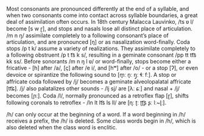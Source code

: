 Most consonants are pronounced differently at the end of a syllable, and when
two consonants come into contact across syllable boundaries, a great deal of
assimilation often occurs. In 18th century Malacca Lauvìnko, /ts ʋ l/ become 
[s w ɽ], and stops and nasals lose all distinct place of articulation. /m n ŋ/
assimilate completely to a following consonant’s place of articulation, and are
pronounced [ŋ] or as nasalization word-finally. Coda stops /p t k/ assume a
variety of realizations. They assimilate completely to a following obstruent /p
t t͡s k s/, resulting in a geminate consonant /pp tt tt͡s kk ss/. Before sonorants
/m n ŋ l ʋ/ or word-finally, stops become either a fricative - [h] after /a/, [ç]
after /e i/, and [hʷ] after /o/ - or a stop [ʔ], or even devoice or spirantize the
following sound to [m̥ː n̥ː ŋ̥ː ɬː fː]. A stop or affricate coda followed by /j/
becomes a geminate alveolopalatal affricate [tt͡ɕ]. /j/ also palatalizes other
sounds - /lj sj/ are [λː ɕː] and nasal + /j/ becomes [ɲː]. Coda /l/, normally
pronounced as a retroflex flap [ɽ], shifts following coronals to retroflex - /ln
lt lt͡s ls ll/ are [ɳː ʈː ʈʈ͡ʂ ʂː lː~ɭː].

/h/ can only occur at the beginning of a word. If a word beginning in /h/
receives a prefix, the /h/ is deleted. Some class words begin in /h/, which is
also deleted when the class word is enclitic.
